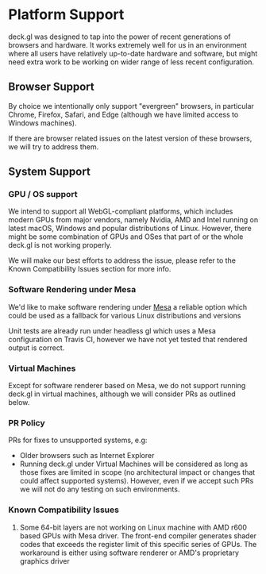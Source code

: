 # Platform Support

deck.gl was designed to tap into the power of recent generations of browsers and hardware. It works extremely well for us in an environment where all users have relatively up-to-date hardware and software, but might need extra work to be working on wider range of less recent configuration.

## Browser Support

By choice we intentionally only support "evergreen" browsers, in particular Chrome, Firefox, Safari, and Edge (although we have limited access to Windows machines).

If there are browser related issues on the latest version of these browsers, we will try to address them.

## System Support

### GPU / OS support

We intend to support all WebGL-compliant platforms, which includes modern GPUs from major vendors, namely Nvidia, AMD and Intel running on latest macOS, Windows and popular distributions of Linux. However, there might be some combination of GPUs and OSes that part of or the whole deck.gl is not working properly.

We will make our best efforts to address the issue, please refer to the Known Compatibility Issues section for more info.

### Software Rendering under Mesa

We'd like to make software rendering under [Mesa](http://www.mesa3d.org/intro.html) a reliable option which could be used as a fallback for various Linux distributions and versions

Unit tests are already run under headless gl which uses a Mesa configuration on Travis CI, however we have not yet tested that rendered output is correct.

### Virtual Machines

Except for software renderer based on Mesa, we do not support running deck.gl in virtual machines, although we will consider PRs as outlined below.

### PR Policy

PRs for fixes to unsupported systems, e.g:

- Older browsers such as Internet Explorer
- Running deck.gl under Virtual Machines
  will be considered as long as those fixes are limited in scope (no architectural impact or changes that could affect supported systems). However, even if we accept such PRs we will not do any testing on such environments.

### Known Compatibility Issues

1. Some 64-bit layers are not working on Linux machine with AMD r600 based GPUs with Mesa driver. The front-end compiler generates shader codes that exceeds the register limit of this specific series of GPUs. The workaround is either using software renderer or AMD's proprietary graphics driver
